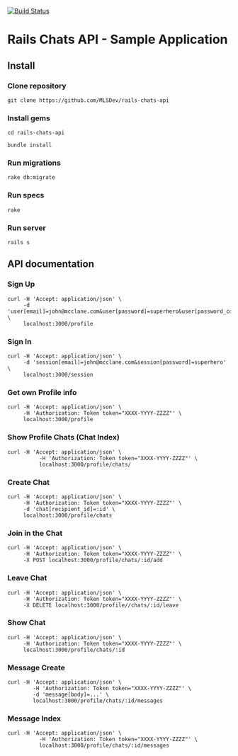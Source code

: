[![Build Status](https://travis-ci.org/MLSDev/rails-chats-api.svg?branch=master)](https://travis-ci.org/MLSDev/rails-chats-api)

# Rails Chats API - Sample Application

## Install

### Clone repository
```
git clone https://github.com/MLSDev/rails-chats-api
```

### Install gems
```
cd rails-chats-api
```

```
bundle install
```

### Run migrations
```
rake db:migrate
```

### Run specs
```
rake
```

### Run server
```
rails s
```

## API documentation

### Sign Up
```
curl -H 'Accept: application/json' \
     -d 'user[email]=john@mcclane.com&user[password]=superhero&user[password_confirmation]=superhero' \
     localhost:3000/profile
```

### Sign In
```
curl -H 'Accept: application/json' \
     -d 'session[email]=john@mcclane.com&session[password]=superhero' \
     localhost:3000/session
```

### Get own Profile info
```
curl -H 'Accept: application/json' \
     -H 'Authorization: Token token="XXXX-YYYY-ZZZZ"' \
     localhost:3000/profile
```

### Show Profile Chats (Chat Index)
```
curl -H 'Accept: application/json' \
          -H 'Authorization: Token token="XXXX-YYYY-ZZZZ"' \
          localhost:3000/profile/chats/
```

### Create Chat
```
curl -H 'Accept: application/json' \
     -H 'Authorization: Token token="XXXX-YYYY-ZZZZ"' \
     -d 'chat[recipient_id]=:id' \
     localhost:3000/profile/chats
```

### Join in the Chat
```
curl -H 'Accept: application/json' \
     -H 'Authorization: Token token="XXXX-YYYY-ZZZZ"' \
     -X POST localhost:3000/profile/chats/:id/add
```

### Leave Chat
```
curl -H 'Accept: application/json' \
     -H 'Authorization: Token token="XXXX-YYYY-ZZZZ"' \
     -X DELETE localhost:3000/profile//chats/:id/leave
```

### Show Chat
```
curl -H 'Accept: application/json' \
     -H 'Authorization: Token token="XXXX-YYYY-ZZZZ"' \
     localhost:3000/profile/chats/:id
```

### Message Create
```
curl -H 'Accept: application/json' \
        -H 'Authorization: Token token="XXXX-YYYY-ZZZZ"' \
        -d 'message[body]=...' \
        localhost:3000/profile/chats/:id/messages
```

### Message Index
```
curl -H 'Accept: application/json' \
          -H 'Authorization: Token token="XXXX-YYYY-ZZZZ"' \
          localhost:3000/profile/chats/:id/messages
```